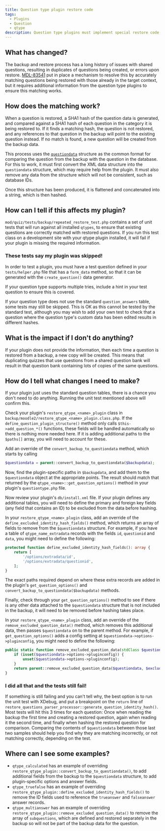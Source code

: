 ```yaml
---
title: Question type plugin restore code
tags:
  - Plugins
  - Question
  - qtype
description: Question type plugins must implement special restore code to avoid duplicated questions
---
```


<Since
version="4.4.6"
issueNumber="MDL-83541"
/>

## What has changed?

The backup and restore process has a long history of issues with shared questions, resulting in duplicates of questions being
created, or errors upon restore. [MDL-83541](https://tracker.moodle.org/browse/MDL-83541) put in place a mechanism to resolve this by accurately matching questions being
restored with those already in the target context, but it requires additional information from the question type plugins to ensure
this matching works.

## How does the matching work?

When a question is restored, a SHA1 hash of the question data is generated, and compared against a SHA1 hash of each question in
the category it is being restored to. If it finds a matching hash, the question is not restored, and any references to that
question in the backup will point to the existing question instead. If no match is found, a new question will be created from
the backup data.

This process uses the [`questiondata`](https://docs.moodle.org/dev/Question_data_structures#Representation_1:_%24questiondata) structure as the common format for comparing the question from the backup with the
question in the database. For this to work, it must first convert the XML data structure into the `questiondata` structure,
which may require help from the plugin. It must also remove any data from the structure which will not be consistent, such as
database IDs.

Once this structure has been produced, it is flattened and concatenated into a string, which is then hashed.

## How can I tell if this affects my plugin?

`mod/quiz/tests/backup/repeated_restore_test.php` contains a set of unit tests that will run against all installed `qtypes`, to
ensure that existing questions are correctly matched with restored questions. If you run this test class on a development site with
your qtype plugin installed, it will fail if your plugin is missing the required information.

### These tests say my plugin was skipped!

In order to test a plugin, you must have a test question defined in your `tests/helper.php` file that has a `form_data` method, so
that it can be generated with the `create_question()` data generator.

If your question type supports multiple tries, include a hint in your test question to ensure this is covered.

If your question type does not use the standard `question_answers` table, some tests may still be skipped. This is OK as this cannot
be tested by the standard test, although you may wish to add your own test to check that a question where the question type's
custom data has been edited results in different hashes.

## What is the impact if I don't do anything?

If your plugin does not provide the information, then each time a question is restored from a backup, a new copy will be created.
This means that duplicating quizzes that use questions from a shared question bank will result in that question bank containing
lots of copies of the same questions.

## How do I tell what changes I need to make?

If your plugin just uses the standard question tables, there is a chance you don't need to do anything. Running the unit test
mentioned above will confirm this.

Check your plugin's `restore_qtype_<name>_plugin` class in `backup/moodle2/restore_qtype_<name>_plugin.class.php`. If the
`define_question_plugin_structure()` method only calls `$this->add_question_*()` functions, these fields will be handled
automatically so there is nothing more needed here. If it is adding additional paths to the `$paths[]` array, you will need to
account for these.

Add an override of the `convert_backup_to_questiondata` method, which starts by calling

```php
$questiondata = parent::convert_backup_to_questiondata($backupdata);
```

Now, find the plugin-specific paths in `$backupdata`, and add them to the `$questiondata` object at the appropriate points.
The result should match that returned by the `qtype_<name>::get_question_options()` method in your plugin's `questiontype.php` file.

Now review your plugin's `db/install.xml` file. If your plugin defines any additional tables, you will need to define the primary
and foreign key fields (any field that contains an ID) to be excluded from the data before hashing.

In your  `restore_qtype_<name>_plugin`  class, add an override of the `define_excluded_identity_hash_fields()` method, which returns
an array of fields to  remove from the `$questiondata` structure. For example, if you have a table of `qtype_name_extradata`
records with the fields `id`, `questionid`  and `data`, you might need to define the following:

```php title="question/type/example/backup/moodle2/restore_qtype_example_plugin.class.php"
protected function define_excluded_identity_hash_fields(): array {
    return [
        '/options/extradata/id',
        '/options/extradata/questionid',
    ];
}
```

The exact paths required depend on where these extra records are added in the plugin's `get_question_options()` and
`convert_backup_to_questiondata($backupdata)` methods.

Finally, check through your `get_question_options()` method to see if there is any other data attached to the `$questiondata`
structure that is not included in the backup, it will need to be removed before hashing takes place.

In your  `restore_qtype_<name>_plugin`  class, add an override of the `remove_excluded_question_data()` method, which removes this
additional data, then passes `$questiondata` on to the parent method. For example, if `get_question_options()` adds a config
setting at `$questiondata->options->pluginconfig`, you might need to define the following:

```php title="question/type/example/backup/moodle2/restore_qtype_example_plugin.class.php"
public static function remove_excluded_question_data(stdClass $questiondata, array $excludefields = []): stdClass {
    if (isset($questiondata->options->pluginconfig)) {
        unset($questiondata->options->pluginconfig);
    }
    return parent::remove_excluded_question_data($questiondata, $excludefields);
}
```

### I did all that and the tests still fail!

If something is still failing and you can't tell why, the best option is to run the unit test with XDebug, and put a breakpoint on
the `return` line of `restore_questions_parser_processor::generate_question_identity_hash()`. Most tests will hit this 3 times for
each question: Once when reading the backup the first time and creating a restored question, again when reading it the second time,
and finally when hashing the restored question for comparison. Comparing the contents of  `$questiondata` between those last two
samples should help you find why they are matching incorrectly, or not matching correctly, depending on the test.

## Where can I see some examples?

- `qtype_calculated` has an example of overriding `restore_qtype_plugin::convert_backup_to_questiondata()`, to add additional
  fields from the backup to the `$questiondata` structure, to add plugin-specific options and answer fields.
- `qtype_truefalse` has an example of overriding `restore_qtype_plugin::define_excluded_identity_hash_fields()` to remove the
  ID fields used to reference the `trueanswer` and `falseanswer` answer records.
- `qtype_multianswer` has an example of overriding `restore_qtype_plugin::remove_excluded_question_data()` to remove the array
  of `subquestions`, which are defined and restored separately in the backup so will not be part of the backup data for the question.
